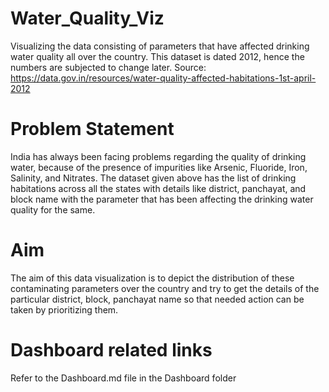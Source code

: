 # Water_Quality_Viz
Visualizing the data consisting of parameters that have affected drinking water quality all over the country.
This dataset is dated 2012, hence the numbers are subjected to change later. Source: https://data.gov.in/resources/water-quality-affected-habitations-1st-april-2012

# Problem Statement
India has always been facing problems regarding the quality of drinking water, because of the presence of impurities like Arsenic, Fluoride, Iron, Salinity, and Nitrates. The dataset given above has the list of drinking habitations across all the states with details like district, panchayat, and block name with the parameter that has been affecting the drinking water quality for the same.

# Aim
The aim of this data visualization is to depict the distribution of these contaminating parameters over the country and try to get the details of the particular district, block, panchayat name so that needed action can be taken by prioritizing them. 

# Dashboard related links

Refer to the Dashboard.md file in the Dashboard folder




